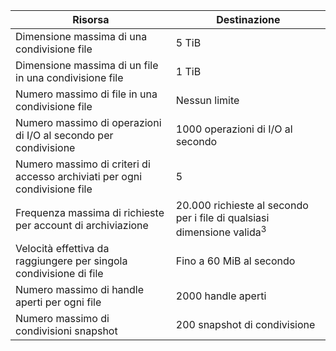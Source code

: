 | Risorsa | Destinazione |
|----------|---------------|
| Dimensione massima di una condivisione file | 5 TiB |
| Dimensione massima di un file in una condivisione file | 1 TiB |
| Numero massimo di file in una condivisione file | Nessun limite |
| Numero massimo di operazioni di I/O al secondo per condivisione | 1000 operazioni di I/O al secondo |
| Numero massimo di criteri di accesso archiviati per ogni condivisione file | 5 |
| Frequenza massima di richieste per account di archiviazione | 20.000 richieste al secondo per i file di qualsiasi dimensione valida<sup>3</sup> |
| Velocità effettiva da raggiungere per singola condivisione di file | Fino a 60 MiB al secondo |
| Numero massimo di handle aperti per ogni file | 2000 handle aperti |
| Numero massimo di condivisioni snapshot | 200 snapshot di condivisione |